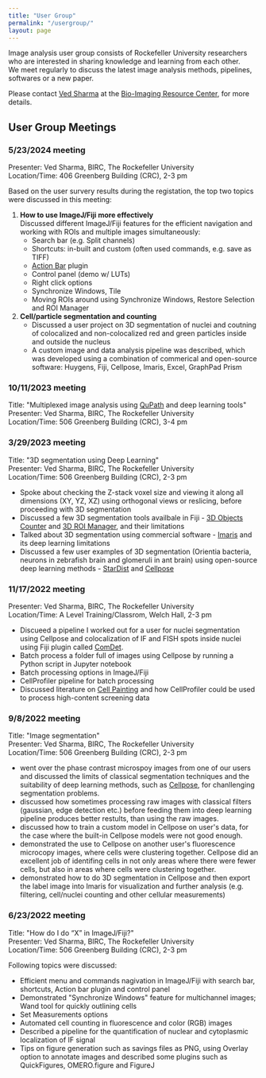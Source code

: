 ```yaml
---
title: "User Group"
permalink: "/usergroup/"
layout: page
---
```


Image analysis user group consists of Rockefeller University researchers who are interested in sharing knowledge and learning from each other.  
We meet regularly to discuss the latest image analysis methods, pipelines, softwares or a new paper.

Please contact [Ved Sharma](mailto:vsharma01@rockefeller.edu) at the [Bio-Imaging Resource Center](https://www.rockefeller.edu/bioimaging/), for more details.

## User Group Meetings

### 5/23/2024 meeting  
Presenter: Ved Sharma, BIRC, The Rockefeller University  
Location/Time: 406 Greenberg Building (CRC), 2-3 pm  

Based on the user survery results during the registation, the top two topics were discussed in this meeting:
1. **How to use ImageJ/Fiji more effectively**  
   Discussed different ImageJ/Fiji features for the efficient navigation and working with ROIs and multiple images simultaneously:
   - Search bar (e.g. Split channels)
   - Shortcuts: in-built and custom (often used commands, e.g. save as TIFF)
   - [Action Bar](https://imagej.net/plugins/action-bar) plugin
   - Control panel (demo w/ LUTs)
   - Right click options
   - Synchronize Windows, Tile
   - Moving ROIs around using Synchronize Windows, Restore Selection and ROI Manager
2. **Cell/particle segmentation and counting**  
    - Discussed a user project on 3D segmentation of nuclei and coutning of colocalized and non-colocalized red and green particles inside and outside the nucleus
    - A custom image and data analysis pipeline was described, which was developed using a combination of commerical and open-source software: Huygens, Fiji, Cellpose, Imaris, Excel, GraphPad Prism  

### 10/11/2023 meeting  
Title: "Multiplexed image analysis using [QuPath](https://qupath.github.io/) and deep learning tools"  
Presenter: Ved Sharma, BIRC, The Rockefeller University  
Location/Time: 506 Greenberg Building (CRC), 3-4 pm  

### 3/29/2023 meeting
Title: "3D segmentation using Deep Learning"  
Presenter: Ved Sharma, BIRC, The Rockefeller University  
Location/Time: 506 Greenberg Building (CRC), 2-3 pm

- Spoke about checking the Z-stack voxel size and viewing it along all dimensions (XY, YZ, XZ) using orthogonal views or reslicing, before proceeding with 3D segmentation
- Discussed a few 3D segmentation tools availbale in Fiji - [3D Objects Counter](https://imagej.net/plugins/3d-objects-counter) and [3D ROI Manager](https://imagej.net/imagej-wiki-static/3D_ImageJ_Suite), and their limitations
- Talked about 3D segmentation using commercial software - [Imaris](https://imaris.oxinst.com/) and its deep learning limitations
- Discussed a few user examples of 3D segmentation (Orientia bacteria, neurons in zebrafish brain and glomeruli in ant brain) using open-source deep learning methods - [StarDist](https://github.com/stardist/stardist) and [Cellpose](https://github.com/MouseLand/cellpose)  

### 11/17/2022 meeting
Presenter: Ved Sharma, BIRC, The Rockefeller University  
Location/Time: A Level Training/Classrom, Welch Hall, 2-3 pm

- Discueed a pipeline I worked out for a user for nuclei segmentation using Cellpose and colocalization of IF and FISH spots inside nuclei using Fiji plugin called [ComDet](https://imagej.net/plugins/spots-colocalization-comdet).
- Batch process a folder full of images using Cellpose by running a Python script in Jupyter notebook
- Batch processing options in ImageJ/Fiji
- CellProfiler pipeline for batch processing
- Discussed literature on [Cell Painting](https://www.nature.com/articles/nprot.2016.105) and how CellProfiler could be used to process high-content screening data  

### 9/8/2022 meeting
Title: "Image segmentation"  
Presenter: Ved Sharma, BIRC, The Rockefeller University  
Location/Time: 506 Greenberg Building (CRC), 2-3 pm

- went over the phase contrast microspoy images from one of our users and discussed the limits of classical segmentation techniques and the suitability of deep learning methods, such as [Cellpose](https://www.cellpose.org/), for chanllenging segmentation problems.
- discussed how sometimes processing raw images with classical filters (gaussian, edge detection etc.) before feeding them into deep learning pipeline produces better restults, than using the raw images.
- discussed how to train a custom model in Cellpose on user's data, for the case where the built-in Cellpose models were not good enough.
- demonstrated the use to Cellpose on another user's fluorescence microcopy images, where cells were clustering together. Cellpose did an excellent job of identifing cells in not only areas where there were fewer cells, but also in areas where cells were clustering together.
- demonstrated how to do 3D segmentation in Cellpose and then export the label image into Imaris for visualization and further analysis (e.g. filtering, cell/nuclei counting and other cellular measurements) 

### 6/23/2022 meeting
Title: "How do I do “X” in ImageJ/Fiji?"  
Presenter: Ved Sharma, BIRC, The Rockefeller University  
Location/Time: 506 Greenberg Building (CRC), 2-3 pm

Following topics were discussed:
- Efficient menu and commands nagivation in ImageJ/Fiji with search bar, shortcuts, Action bar plugin and control panel
- Demonstrated "Synchronize Windows" feature for multichannel images; Wand tool for quickly outlining cells
- Set Measurements options
- Automated cell counting in fluorescence and color (RGB) images
- Described a pipeline for the quantification of nuclear and cytoplasmic localization of IF signal
- Tips on figure generation such as savings files as PNG, using Overlay option to annotate images and described some plugins such as QuickFigures,  OMERO.figure and FigureJ
